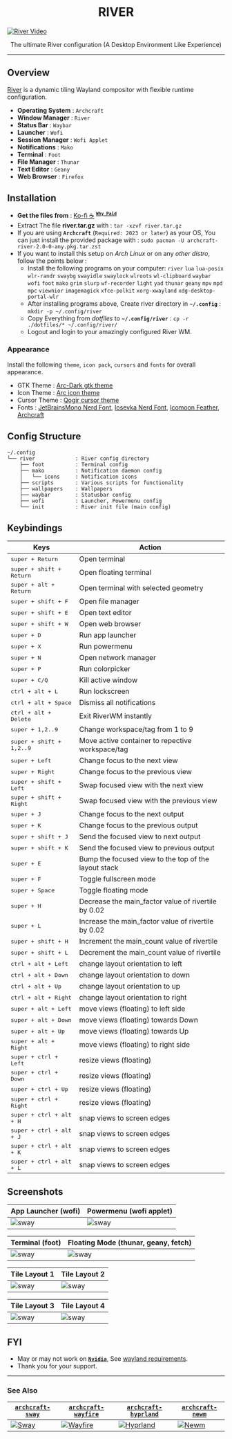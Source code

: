<h1 align="center">RIVER</h1>

[![River Video](screenshots/River_4.png)](https://youtu.be/MwnK6arB2Rc)

<p align="center">The ultimate River configuration (A Desktop Environment Like Experience)</p>

---

## Overview

[River](https://github.com/riverwm/river) is a dynamic tiling Wayland compositor with flexible runtime configuration.

- **Operating System** : `Archcraft`
- **Window Manager** : `River`
- **Status Bar** : `Waybar`
- **Launcher** : `Wofi`
- **Session Manager** : `Wofi Applet`
- **Notifications** : `Mako`
- **Terminal** : `Foot`
- **File Manager** : `Thunar`
- **Text Editor** : `Geany`
- **Web Browser** : `Firefox`

## Installation
- **Get the files from** : [Ko-fi :coffee:](https://ko-fi.com/s/69957c0587) <sup>[**`Why Paid`**](https://github.com/adi1090x/adi1090x/blob/master/WHY.md)</sup>
- Extract The file **river.tar.gz** with : `tar -xzvf river.tar.gz`
- If you are using **`Archcraft`** (`Required: 2023 or later`) as your OS, You can just install the provided package with : `sudo pacman -U archcraft-river-2.0-0-any.pkg.tar.zst`
- If you want to install this setup on _Arch Linux_ or on any _other distro_, follow the points below :
  - Install the following programs on your computer: `river` `lua` `lua-posix` `wlr-randr` `swaybg` `swayidle` `swaylock` `wlroots` `wl-clipboard` `waybar` `wofi` `foot` `mako` `grim` `slurp` `wf-recorder` `light` `yad` `thunar` `geany` `mpv` `mpd` `mpc` `viewnior` `imagemagick` `xfce-polkit` `xorg-xwayland` `xdg-desktop-portal-wlr`
  - After installing programs above, Create river directory in **`~/.config`** : `mkdir -p ~/.config/river`
  - Copy Everything from _dotfiles_ to **`~/.config/river`** : `cp -r ./dotfiles/* ~/.config/river/` 
  - Logout and login to your amazingly configured River WM.

### Appearance

Install the following `theme`, `icon pack`, `cursors` and `fonts` for overall appearance.

- GTK Theme : [Arc-Dark gtk theme](https://github.com/horst3180/arc-theme)
- Icon Theme : [Arc icon theme](https://github.com/horst3180/arc-icon-theme)
- Cursor Theme : [Qogir cursor theme](https://www.gnome-look.org/p/1366182/)
- Fonts : [JetBrainsMono Nerd Font](https://github.com/ryanoasis/nerd-fonts/releases/download/v2.1.0/JetBrainsMono.zip), [Iosevka Nerd Font](https://github.com/ryanoasis/nerd-fonts/releases/download/v2.1.0/Iosevka.zip), [Icomoon Feather](https://github.com/archcraft-os/archcraft-packages/blob/main/archcraft-fonts/files/icon-fonts/Icomoon-Feather.ttf), [Archcraft](https://github.com/archcraft-os/archcraft-packages/blob/main/archcraft-fonts/files/icon-fonts/archcraft.ttf)

## Config Structure
```
~/.config
└── river             : River config directory
    ├── foot          : Terminal config
    ├── mako          : Notification daemon config
    │   └── icons     : Notification icons
    ├── scripts       : Various scripts for functionality
    ├── wallpapers    : Wallpapers
    ├── waybar        : Statusbar config
    ├── wofi          : Launcher, Powermenu config
    └── init          : River init file (main config)
```

## Keybindings

| Keys | Action |
| --- | --- |
| <kbd>super + Return</kbd> | Open terminal |
| <kbd>super + shift + Return</kbd> | Open floating terminal |
| <kbd>super + alt + Return</kbd> | Open terminal with selected geometry |
| <kbd>super + shift + F</kbd> | Open file manager |
| <kbd>super + shift + E</kbd> | Open text editor |
| <kbd>super + shift + W</kbd> | Open web browser|
| <kbd>super + D</kbd> | Run app launcher |
| <kbd>super + X</kbd> | Run powermenu |
| <kbd>super + N</kbd> | Open network manager |
| <kbd>super + P</kbd> | Run colorpicker |
| <kbd>super + C/Q</kbd> | Kill active window |
| <kbd>ctrl + alt + L</kbd> | Run lockscreen |
| <kbd>ctrl + alt + Space</kbd> | Dismiss all notifications |
| <kbd>ctrl + alt + Delete</kbd> | Exit RiverWM instantly |
| <kbd>super + 1,2..9</kbd> | Change workspace/tag from 1 to 9 |
| <kbd>super + shift + 1,2..9</kbd> | Move active container to repective workspace/tag |
| <kbd>super + Left</kbd> | Change focus to the next view |
| <kbd>super + Right</kbd> | Change focus to the previous view |
| <kbd>super + shift + Left</kbd> | Swap focused view with the next view |
| <kbd>super + shift + Right</kbd> | Swap focused view with the previous view |
| <kbd>super + J</kbd> | Change focus to the next output |
| <kbd>super + K</kbd> | Change focus to the previous output |
| <kbd>super + shift + J</kbd> | Send the focused view to next output |
| <kbd>super + shift + K</kbd> | Send the focused view to previous output |
| <kbd>super + E</kbd> | Bump the focused view to the top of the layout stack |
| <kbd>super + F</kbd> | Toggle fullscreen mode |
| <kbd>super + Space</kbd> | Toggle floating mode |
| <kbd>super + H</kbd> | Decrease the main_factor value of rivertile by 0.02 |
| <kbd>super + L</kbd> | Increase the main_factor value of rivertile by 0.02 |
| <kbd>super + shift + H</kbd> | Increment the main_count value of rivertile |
| <kbd>super + shift + L</kbd> | Decrement the main_count value of rivertile |
| <kbd>ctrl + alt + Left</kbd> | change layout orientation to left |
| <kbd>ctrl + alt + Down</kbd> | change layout orientation to down |
| <kbd>ctrl + alt + Up</kbd> | change layout orientation to up |
| <kbd>ctrl + alt + Right</kbd> | change layout orientation to right |
| <kbd>super + alt + Left</kbd> | move views (floating) to left side |
| <kbd>super + alt + Down</kbd> | move views (floating) towards Down |
| <kbd>super + alt + Up</kbd> | move views (floating) towards Up |
| <kbd>super + alt + Right</kbd> | move views (floating) to right side |
| <kbd>super + ctrl + Left</kbd> | resize views (floating) |
| <kbd>super + ctrl + Down</kbd> | resize views (floating) |
| <kbd>super + ctrl + Up</kbd> | resize views (floating) |
| <kbd>super + ctrl + Right</kbd> | resize views (floating) |
| <kbd>super + ctrl + alt + H</kbd> | snap views to screen edges |
| <kbd>super + ctrl + alt + J</kbd> | snap views to screen edges |
| <kbd>super + ctrl + alt + K</kbd> | snap views to screen edges |
| <kbd>super + ctrl + alt + L</kbd> | snap views to screen edges |

## Screenshots

| App Launcher (wofi) | Powermenu (wofi applet) |
| --- | --- |
|![sway](screenshots/River_1.png)|![sway](screenshots/River_2.png)|

| Terminal (foot) | Floating Mode (thunar, geany, fetch) |
| --- | --- |
|![sway](screenshots/River_3.png)|![sway](screenshots/River_4.png)|

| Tile Layout 1 | Tile Layout 2 |
| --- | --- |
|![sway](screenshots/River_5.png)|![sway](screenshots/River_6.png)|

| Tile Layout 3 | Tile Layout 4 |
| --- | --- |
|![sway](screenshots/River_7.png)|![sway](screenshots/River_8.png)|


## FYI
- May or may not work on [**`Nvidia`**](https://wiki.archlinux.org/title/Sway#Installation), See [wayland requirements](https://wiki.archlinux.org/title/wayland#Requirements).
- Thank you for your support.

---

### See Also

| [**`archcraft-sway`**](https://github.com/archcraft-os/archcraft-sway) | [**`archcraft-wayfire`**](https://github.com/archcraft-os/archcraft-wayfire) | [**`archcraft-hyprland`**](https://github.com/archcraft-os/archcraft-hyprland) | [**`archcraft-newm`**](https://github.com/archcraft-os/archcraft-newm) |
| --- | --- | --- | --- |
|[![Sway](https://raw.githubusercontent.com/archcraft-os/archcraft-sway/main/screenshots/sway_6.png)](https://github.com/archcraft-os/archcraft-sway)|[![Wayfire](https://raw.githubusercontent.com/archcraft-os/archcraft-wayfire/main/screenshot.png)](https://github.com/archcraft-os/archcraft-wayfire)|[![Hyprland](https://raw.githubusercontent.com/archcraft-os/archcraft-hyprland/main/screenshots/dark/hypr_dark_2.png)](https://github.com/archcraft-os/archcraft-hyprland)| [![Newm](https://raw.githubusercontent.com/archcraft-os/archcraft-newm/main/screenshots/solid/newm_5.png)](https://github.com/archcraft-os/archcraft-newm)|
